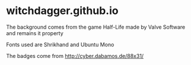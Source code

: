 # witchdagger.github.io

The background comes from the game Half-Life made by Valve Software and remains it property

Fonts used are Shrikhand and Ubuntu Mono

The badges come from http://cyber.dabamos.de/88x31/
